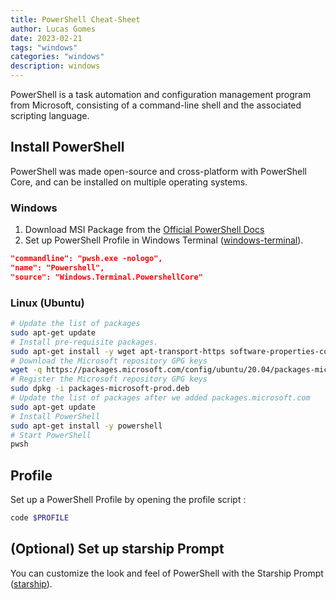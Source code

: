 ```yaml
---
title: PowerShell Cheat-Sheet
author: Lucas Gomes
date: 2023-02-21
tags: "windows"
categories: "windows"
description: windows
---
```


PowerShell is a task automation and configuration management program from Microsoft, consisting of a command-line shell and the associated scripting language.

## Install PowerShell

PowerShell was made open-source and cross-platform with PowerShell Core, and can be installed on multiple operating systems.

### Windows

1. Download MSI Package from the [Official PowerShell Docs](https://docs.microsoft.com/en-us/powershell/scripting/install/installing-powershell-on-windows?view=powershell-7.2)
2. Set up PowerShell Profile in Windows Terminal ([windows-terminal](windows/windows-terminal.md)).

```json
"commandline": "pwsh.exe -nologo",
"name": "Powershell",
"source": "Windows.Terminal.PowershellCore"
```

### Linux (Ubuntu)

```sh
# Update the list of packages
sudo apt-get update
# Install pre-requisite packages.
sudo apt-get install -y wget apt-transport-https software-properties-common
# Download the Microsoft repository GPG keys
wget -q https://packages.microsoft.com/config/ubuntu/20.04/packages-microsoft-prod.deb
# Register the Microsoft repository GPG keys
sudo dpkg -i packages-microsoft-prod.deb
# Update the list of packages after we added packages.microsoft.com
sudo apt-get update
# Install PowerShell
sudo apt-get install -y powershell
# Start PowerShell
pwsh
```

## Profile

Set up a PowerShell Profile by opening the profile script :

```powershell
code $PROFILE
```

## (Optional) Set up starship Prompt

You can customize the look and feel of PowerShell with the Starship Prompt ([starship](tools/starship.md)).
